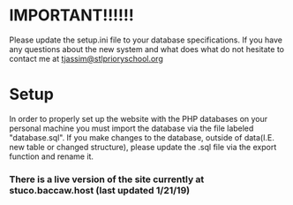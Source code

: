 # IMPORTANT!!!!!!

Please update the setup.ini file to your database specifications. If you have any questions about the new system and what does what do not hesitate to contact me at tjassim@stlprioryschool.org

# Setup

In order to properly set up the website with the PHP databases on your personal machine you must import the database via the file labeled "database.sql". If you make changes to the database, outside of data(I.E. new table or changed structure), please update the .sql file via the export function and rename it.

### There is a live version of the site currently at stuco.baccaw.host (last updated 1/21/19)

